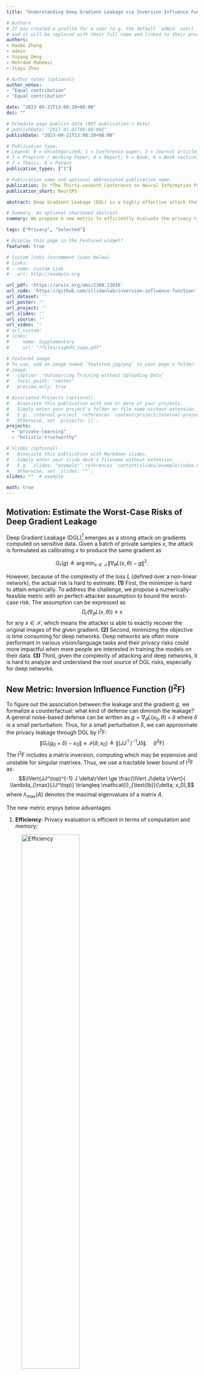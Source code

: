 ```yaml
---
title: "Understanding Deep Gradient Leakage via Inversion Influence Functions"

# Authors
# If you created a profile for a user (e.g. the default `admin` user), write the username (folder name) here 
# and it will be replaced with their full name and linked to their profile.
authors:
- Haobo Zhang
- admin
- Yuyang Deng
- Mehrdad Mahdavi
- Jiayu Zhou

# Author notes (optional)
author_notes:
- "Equal contribution"
- "Equal contribution"

date: "2023-09-21T13:08:20+08:00"
doi: ""

# Schedule page publish date (NOT publication's date).
# publishDate: "2017-01-01T00:00:00Z"
publishDate: "2023-09-21T13:08:20+08:00"

# Publication type.
# Legend: 0 = Uncategorized; 1 = Conference paper; 2 = Journal article;
# 3 = Preprint / Working Paper; 4 = Report; 5 = Book; 6 = Book section;
# 7 = Thesis; 8 = Patent
publication_types: ["1"]

# Publication name and optional abbreviated publication name.
publication: In *The Thirty-seventh Conference on Neural Information Processing Systems*
publication_short: NeurIPS

abstract: Deep Gradient Leakage (DGL) is a highly effective attack that recovers private training images from gradient vectors. This attack casts significant privacy challenges on distributed learning from clients with sensitive data, where clients are required to share gradients. Defending against such attacks requires but lacks an understanding of when and how privacy leakage happens, mostly because of the black-box nature of deep networks. In this paper, we propose a novel Inversion Influence Function (I$^2$F) that establishes a closed-form connection between the recovered images and the private gradients by implicitly solving the DGL problem. Compared to directly solving DGL, I$^2$F is scalable for analyzing deep networks, requiring only oracle access to gradients and Jacobian-vector products. We empirically demonstrate that I$^2$F effectively approximated the DGL generally on different model architectures, datasets, attack implementations, and noise-based defenses. With this novel tool, we provide insights into effective gradient perturbation directions, the unfairness of privacy protection, and privacy-preferred model initialization.

# Summary. An optional shortened abstract.
summary: We propose a new metric to efficiently evaluate the privacy risks from gradient inversion and provides new insights.

tags: ["Privacy", "Selected"]

# Display this page in the Featured widget?
featured: true

# Custom links (uncomment lines below)
# links:
# - name: Custom Link
#   url: http://example.org

url_pdf: 'https://arxiv.org/abs/2309.13016'
url_code: 'https://github.com/illidanlab/inversion-influence-function'
url_dataset: ''
url_poster: ''
url_project: ''
url_slides: ''
url_source: ''
url_video: ''
# url_custom:
# links:
#   - name: Supplementary
#     url: "/files/sigkdd_supp.pdf"

# Featured image
# To use, add an image named `featured.jpg/png` to your page's folder. 
# image:
#   caption: 'Outsourcing Training without Uploading Data'
#   focal_point: "center"
#   preview_only: true

# Associated Projects (optional).
#   Associate this publication with one or more of your projects.
#   Simply enter your project's folder or file name without extension.
#   E.g. `internal-project` references `content/project/internal-project/index.md`.
#   Otherwise, set `projects: []`.
projects:
  - "private-learning"
  - "holistic-trustworthy"

# Slides (optional).
#   Associate this publication with Markdown slides.
#   Simply enter your slide deck's filename without extension.
#   E.g. `slides: "example"` references `content/slides/example/index.md`.
#   Otherwise, set `slides: ""`.
slides: ""  # example

math: true
---
```



## Motivation: Estimate the Worst-Case Risks of Deep Gradient Leakage

<!-- Though Deep Gradient Leakage (DGL) empirically shows a risk, it is hard to assess the risk without fully optimizing an attack. -->
Deep Gradient Leakage (DGL)[^1] emerges as a strong attack on gradients computed on sensitive data.
Given a batch of private samples $x$, the attack is formulated as calibrating $x$ to produce the same gradient as

$$G_r(g) \triangleq \arg \min _{x\in \mathcal{X}} \lVert \nabla _{\theta} L(x, \theta) - g \rVert^2.$$

However, because of the complexity of the loss $L$ (defined over a non-linear network), the actual risk is hard to estimate.
**(1)** First, the minimizer is hard to attain empirically.
To address the challenge, we propose a numerically-feasible metric with an perfect-attacker assumption to bound the worst-case risk.
The assumption can be expressed as
$$G_r(\nabla_\theta L(x, \theta)) \equiv x$$
for any $x\in \mathcal{X}$, which means the attacker is able to exactly recover the original images of the given gradient. 
**(2)** Second, minimizing the objective is time consuming for deep networks. Deep networks are often more performant in various vision/language tasks and their privacy risks could more impactful when more people are interested in training the models on their data.
**(3)** Third, given the complexity of attacking and deep networks, it is hard to analyze and understand the root source of DGL risks, especially for deep networks.

## New Metric: Inversion Influence Function (I$^2$F)

To figure out the association between the leakage and the gradient $g$, we formalize a counterfactual: what kind of defense can diminish the leakage?
A general noise-based defense can be written as $g = \nabla_\theta L(x_0, \theta) + \delta$ where $\delta$ is a small perturbation.
Thus, for a small perturbation $\delta$, we can approximate the privacy leakage through DGL by I$^2$F:
$$\lVert G_r(g_0+\delta) - x_0\rVert \approx \mathcal{I}(\delta; x_0) \triangleq \lVert (JJ^\top)^{-1} J \delta \rVert.\ \ \ \ \text{(I}^2\text{F)}$$
The I$^2$F includes a matrix inversion, computing which may be expensive and unstable for singular matrixes. Thus, we use a tractable lower bound of I$^2$F as:
$$\lVert(JJ^\top)^{-1} J \delta\rVert \ge \frac{\lVert J\delta \rVert}{ \lambda_{\max}(JJ^\top)} \triangleq \mathcal{I}_{\text{lb}}(\delta; x_0),$$
where $\lambda_{\max}(A)$ denotes the maximal eigenvalues of a matrix $A$. 

The new metric enjoys below advantages
1. **Efficiency**: Privacy evaluation is efficient in terms of computation and memory; 
<figure>
<img src="efficiency.png" width=60% title="Efficiency">
<figcaption>Fig: Comparison of the efficiency of computing $\mathcal{I}_{lb}$ (our method) by power iteration and inversion attack by minimizing inversion loss ($L_I$). Blue bars indicate the time of computing $\mathcal{I}_{lb}$ while orange bars indicate minimizing inversion loss by DGL and GS. The time ratio of computing $\mathcal{I}_{lb}$ versus minimizing inversion loss is present above the orange bars. The x-axis are model-dataset pairs sorted by the model scales. We show that for large models and datasets, where minimizing inversion loss needs a huge computation overhead, $\mathcal{I}_{lb}$ can provide an efficient estimation of the privacy risk.</figcaption>
</figure>

2. **Proximity**: The alternative provide a good approximation or a lower bound of the risk, at least in the high-risk region; 
3. **Generality**: The evaluation is general for different models, datasets, and attacks.

To show the proximity and proximity, we compare the I$^2$F against the privacy measures of both vision and language models.

<figure>
<img src="generality.png" width=80% title="Generality">
<figcaption>Fig: I$^2$F lower bounds RMSE under different settings: datasets, attacks, and models. The grey line indicates the equal values, and darker dots imply smaller Gaussian perturbation $\delta$.</figcaption>
</figure>


<figure>
<img src="lm.png" width=80% title="Generality">
<figcaption>Fig: I$^2$F correlates with privacy metrics of language models: BERT (top) and GPT-2 (bottom). Darker dots imply smaller Gaussian perturbation $\delta$.</figcaption>
</figure>


## When Does Privacy Leakage Happen?


### Perturbation Directions Are Not Equivalent

I$^2$F implies that the perturbation is not equal in different directions.
Decomposing $J=U\Sigma V^\top$ using Singular Value Decomposition (SVD), we obtain $\mathcal{I}(\delta; x_0) = \lVert U\Sigma^{-1} V^\top \delta \rVert$.
Thus, $\delta$ tends to yield a larger I$^2$F value if it aligns with the directions of small eigenvalues of $JJ^\top$.

<figure>
<img src="not_eq_perturbations.png" width=100% title="aa">
<figcaption>Fig 1: Same perturbation sizes but different protection effects by different directions (along eigenvectors). In (a) and (b), MSEs of DGL attacks are reversely proportional to eigenvalues on the LeNet model. Blue curves are scaled $1/\lambda$. Darker dots indicate smaller MSE (higher risks). Recovered MNIST images associated with different eigenvectors are present on the right.</figcaption>
</figure>

**Comparing eigenvectors in defending DGL.**
We consider a special case of perturbation by letting $\delta$ be an eigenvector of $JJ^\top$.
Then the I$^2$F will be $1/\lambda$ where $\lambda$ is the corresponding eigenvalue.
We conjecture $1/\lambda$ could predict the MSE of DGL attacks.
To verify the conjecture, we choose 4 eigenvectors with distinct eigenvalues per sample.
The results for the LeNet model are present in Fig. 1.
We see that the MSE decreases by $\lambda$.
For the MNIST dataset, the MSE-$\lambda$ relation is very close to the predicted $1/\lambda$.
Though the curve is biased from the ground truth for CIFAR10, we still can use $1/\lambda$ to lower bound the recovery error.
The bias in CIFAR10 is probably due to the hardness of recovering the more complicated patterns than the digit images.
The recovered images in Fig. 1 suggest that even with the same perturbation scale, there exist many bad directions for defense.
In the worst case, the image can be fully covered.
The observation is an alerting message to the community: *protection using random noise may leak private information*.

### Privacy Protection Could Be Unfair


Though the average of MSE implies a reasonable privacy degree as reported in previous
literature, the large variance delivers the opposite message that some samples or classes are not
that safe. In the sense of samples, many samples are more vulnerable than the average case. For
the classes, some classes are obviously more secure than others. Thus, when the traditional metric
focusing on average is used, it may deliver a fake sense of protection unfairly for specific classes or
samples.


<figure>
<img src="unfair.png" width=100% title="unfair">
<figcaption>Fig 2: The sample-wise and class-wise statistics of the DGL MSE on the MNIST dataset, when gradients are perturbed with Gaussian noise of variance $10^{-3}$. The purple lines indicate the average values. Large variances are observed among samples and classes. The recovered and original images for the well- and poorly-protected classes are depicted on the right side.</figcaption>
</figure>



###  Model Initialization Matters

We observe a significant gap between initialization mechanisms. Using uniform
initialization cast serious risks of leaking privacy under the same Gaussian defense. Though not
as significant as uniform initialization, the normal initialization is riskier than rest two techniques.
`kaiming` and `xavier` methods can favor convergence in deep learning and here we show that they
are also preferred for privacy. A potential reason is that the two methods can better normalize the
activations to promote the Jacobian singularity.


<figure>
<img src="init.png" width=60% title="init">
<figcaption>Fig 3: Different initialization strategies could result in distinct MSEs.</figcaption>
</figure>

## Conclusion

In this paper, we introduce a novel way to use the influence functions for analyzing Deep Gradient Leakage (DGL). We propose a new and efficient approximation of DGL called the Inversion Influence Function (I$^2$F). By utilizing this tool, we gain valuable insights into the occurrence and mechanisms of DGL, which can greatly help the future development of effective defense methods.

**Limitations.**
Our work may be limited by some assumptions and approximations.
First, we worked on the worst-case scenario where a strong attack conducts perfect inversion attacks. 
In practice, such an assumption can be strong, especially for highly complicated deep networks. 
However, we note that recent years witnessed many techniques that significantly improved attacking capability[^1] [^2] [^3] [^4], and our work is valuable to bound the risks when the attacks get even stronger over time.
Second, similar to the traditional influence function, I$^2$F can be less accurate and suffers from large variance in extremely non-convex loss functions.
Advanced linearization techniques [^5] can be helpful in improving the accuracy of influence.
Then extending our analysis to bigger foundation models may bring intriguing insights into the scaling law of privacy.

**Future Directions.**
As the first attempt at influence function in DGL, our method can serve multiple purposes to benefit future research.
For example, our metric can be used to efficiently examine the privacy breach before sending gradients to third parties.
Since I$^2$F provides an efficient evaluation of the MSE, it may be directly optimized in conjunction with the loss of main tasks.
Such joint optimization could bring in the explicit trade-off between utility and privacy in time.
In comparison, traditional arts like differential privacy are complicated by tuning the privacy parameter for the trade-off.
Furthermore, we envision that many techniques can be adopted to further enhance the analysis.

**Broader Impacts.**
Data privacy has been a long-term challenge in machine learning.
Our work provides a fundamental tool to diagnose privacy breaches in the gradients of deep networks.
Understanding when and how privacy leakage happens can essentially help the development of defenses.
For example, it can be used for designing stronger attacks, which leads to improved defense mechanisms and ultimately benefit the privacy and security of machine learning.


[^1]: Zhu, L., Liu, Z., & Han, S. (2019). Deep leakage from gradients. _NeurIPS_.
[^2]: Geiping, J., Bauermeister, H., Dröge, H., & Moeller, M. (2020). Inverting gradients-how easy is it to break privacy in federated learning?. _NeurIPS_.
[^3]: Jeon, J., Lee, K., Oh, S., & Ok, J. (2021). Gradient inversion with generative image prior. _NeurIPS_.
[^4]: Zhao, B., Mopuri, K. R., & Bilen, H. (2020). idlg: Improved deep leakage from gradients. _ArXiv_.
[^5]: Bae, J., Ng, N., Lo, A., Ghassemi, M., & Grosse, R. B. (2022). If Influence Functions are the Answer, Then What is the Question?. _NeurIPS_.
